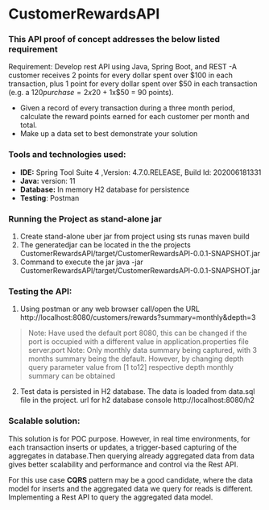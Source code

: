 # CustomerRewardsAPI

### This API proof of concept addresses the below listed requirement
Requirement: Develop rest API using Java, Spring Boot, and REST
-A customer receives 2 points for every dollar spent over $100 in each transaction, plus 1 point for every dollar spent over $50 in each transaction
(e.g. a $120 purchase = 2x$20 + 1x$50 = 90 points).
-  Given a record of every transaction during a three month period, calculate the reward points earned for each customer per month and total.
-  Make up a data set to best demonstrate your solution

### Tools and technologies used: 
- **IDE:**   Spring Tool Suite 4 ,Version: 4.7.0.RELEASE, Build Id: 202006181331
- **Java:**   version:  11 
- **Database:** In memory H2 database for persistence
- **Testing**: Postman

### Running the Project as stand-alone jar
1.	Create stand-alone uber jar from project using sts runas maven build
2.  The generatedjar can be located in the the projects CustomerRewardsAPI/target/CustomerRewardsAPI-0.0.1-SNAPSHOT.jar
2.	Command to execute the jar java -jar CustomerRewardsAPI/target/CustomerRewardsAPI-0.0.1-SNAPSHOT.jar
### Testing the API:
1.	Using postman or any web browser call/open the URL http://localhost:8080/customers/rewards?summary=monthly&depth=3
> Note: Have used the default port 8080, this can be changed if the port is occupied with a different value in application.properties file server.port
> Note: Only monthly data summary being captured, with 3 months summary being the default. However, by changing depth query parameter value from [1 to12] respective depth monthly summary can be obtained
2.	Test data is persisted in H2 database. The data is loaded from data.sql file in the project. url for h2 database console http://localhost:8080/h2

### Scalable solution:
This solution is for POC purpose. However, in real time environments, for each transaction inserts or updates, a trigger-based capturing of the aggregates in database.Then querying already aggregated data from data gives better scalability and performance and control via the Rest API. 

For this use case **CQRS** pattern may be a good candidate, where the data model for inserts and the aggregated data we query for reads is different. Implementing a Rest API to query the aggregated data model. 
